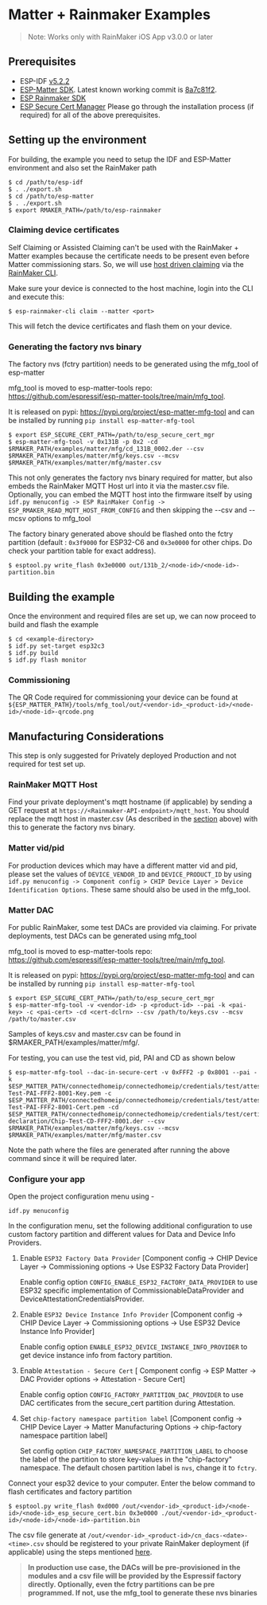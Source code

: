 # Matter + Rainmaker Examples

> Note: Works only with RainMaker iOS App v3.0.0 or later

## Prerequisites

- ESP-IDF [v5.2.2](https://github.com/espressif/esp-idf/releases/v5.2.2)
- [ESP-Matter SDK](https://github.com/espressif/esp-matter). Latest known working commit is [8a7c81f2](https://github.com/espressif/esp-matter/tree/8a7c81f28b8d787247d42b0992ae264555bec936).
- [ESP Rainmaker SDK](https://github.com/espressif/esp-rainmaker)
- [ESP Secure Cert Manager](https://github.com/espressif/esp_secure_cert_mgr)
Please go through the installation process (if required) for all of the above prerequisites.

## Setting up the environment
For building, the example you need to setup the IDF and ESP-Matter environment and also set the RainMaker path

```
$ cd /path/to/esp-idf
$ . ./export.sh
$ cd /path/to/esp-matter
$ . ./export.sh
$ export RMAKER_PATH=/path/to/esp-rainmaker
```

### Claiming device certificates

Self Claiming or Assisted Claiming can't be used with the RainMaker + Matter examples because the certificate needs to be present even before Matter commissioning stars.
So, we will use [host driven claiming](https://rainmaker.espressif.com/docs/claiming#host-driven-claiming) via the [RainMaker CLI](https://rainmaker.espressif.com/docs/cli-setup).

Make sure your device is connected to the host machine, login into the CLI and execute this:

```
$ esp-rainmaker-cli claim --matter <port>
```

This will fetch the device certificates and flash them on your device.

### Generating the factory nvs binary

The factory nvs (fctry partition) needs to be generated using the mfg_tool of esp-matter

mfg_tool is moved to esp-matter-tools repo: https://github.com/espressif/esp-matter-tools/tree/main/mfg_tool.

It is released on pypi: https://pypi.org/project/esp-matter-mfg-tool and can be installed by running `pip install esp-matter-mfg-tool`

```
$ export ESP_SECURE_CERT_PATH=/path/to/esp_secure_cert_mgr
$ esp-matter-mfg-tool -v 0x131B -p 0x2 -cd $RMAKER_PATH/examples/matter/mfg/cd_131B_0002.der --csv $RMAKER_PATH/examples/matter/mfg/keys.csv --mcsv $RMAKER_PATH/examples/matter/mfg/master.csv
```

This not only generates the factory nvs binary required for matter, but also embeds the RainMaker MQTT Host url into it via the master.csv file. Optionally, you can embed the MQTT host into the firmware itself by using `idf.py menuconfig -> ESP RainMaker Config -> ESP_RMAKER_READ_MQTT_HOST_FROM_CONFIG` and then skipping the --csv and --mcsv options to mfg_tool

The factory binary generated above should be flashed onto the fctry partition (default : `0x3f9000` for ESP32-C6 and `0x3e0000` for other chips. Do check your partition table for exact address).

```
$ esptool.py write_flash 0x3e0000 out/131b_2/<node-id>/<node-id>-partition.bin
```

## Building the example

Once the environment and required files are set up, we can now proceed to build and flash the example

```
$ cd <example-directory>
$ idf.py set-target esp32c3
$ idf.py build
$ idf.py flash monitor
```

### Commissioning
The QR Code required for commissioning your device can be found at `${ESP_MATTER_PATH}/tools/mfg_tool/out/<vendor-id>_<product-id>/<node-id>/<node-id>-qrcode.png`


## Manufacturing Considerations

This step is only suggested for Privately deployed Production and not required for test set up.

### RainMaker MQTT Host

Find your private deployment's mqtt hostname (if applicable) by sending a GET request at `https://<Rainmaker-API-endpoint>/mqtt_host`. You should replace the mqtt host in master.csv (As described in the [section](#generating-the-factory-nvs-binary) above) with this to generate the factory nvs binary.

### Matter vid/pid

For production devices which may have a different matter vid and pid, please set the values of `DEVICE_VENDOR_ID` and `DEVICE_PRODUCT_ID` by using `idf.py menuconfig -> Component config > CHIP Device Layer > Device Identification Options`. These same should also be used in the mfg_tool.

### Matter DAC

For public RainMaker, some test DACs are provided via claiming. For private deployments, test DACs can be generated using mfg_tool

mfg_tool is moved to esp-matter-tools repo: https://github.com/espressif/esp-matter-tools/tree/main/mfg_tool.

It is released on pypi: https://pypi.org/project/esp-matter-mfg-tool and can be installed by running `pip install esp-matter-mfg-tool`

```
$ export ESP_SECURE_CERT_PATH=/path/to/esp_secure_cert_mgr
$ esp-matter-mfg-tool -v <vendor-id> -p <product-id> --pai -k <pai-key> -c <pai-cert> -cd <cert-dclrn> --csv /path/to/keys.csv --mcsv /path/to/master.csv
```

Samples of keys.csv and master.csv can be found in $RMAKER_PATH/examples/matter/mfg/.


For testing, you can use the test vid, pid, PAI and CD as shown below

```
$ esp-matter-mfg-tool --dac-in-secure-cert -v 0xFFF2 -p 0x8001 --pai -k $ESP_MATTER_PATH/connectedhomeip/connectedhomeip/credentials/test/attestation/Chip-Test-PAI-FFF2-8001-Key.pem -c $ESP_MATTER_PATH/connectedhomeip/connectedhomeip/credentials/test/attestation/Chip-Test-PAI-FFF2-8001-Cert.pem -cd $ESP_MATTER_PATH/connectedhomeip/connectedhomeip/credentials/test/certification-declaration/Chip-Test-CD-FFF2-8001.der --csv $RMAKER_PATH/examples/matter/mfg/keys.csv --mcsv $RMAKER_PATH/examples/matter/mfg/master.csv
```

Note the path where the files are generated after running the above command since it will be required later.

### Configure your app
Open the project configuration menu using -

```
idf.py menuconfig
```
In the configuration menu, set the following additional configuration to use custom factory partition and different values for Data and Device Info Providers.

1. Enable `ESP32 Factory Data Provider` [Component config → CHIP Device Layer → Commissioning options → Use ESP32 Factory Data Provider]

    Enable config option `CONFIG_ENABLE_ESP32_FACTORY_DATA_PROVIDER`
    to use ESP32 specific implementation of CommissionableDataProvider and DeviceAttestationCredentialsProvider.

2. Enable `ESP32 Device Instance Info Provider` [Component config → CHIP Device Layer → Commissioning options → Use ESP32 Device Instance Info Provider]

    Enable config option `ENABLE_ESP32_DEVICE_INSTANCE_INFO_PROVIDER`
    to get device instance info from factory partition.

3. Enable `Attestation - Secure Cert` [ Component config → ESP Matter → DAC Provider options → Attestation - Secure Cert]

    Enable config option `CONFIG_FACTORY_PARTITION_DAC_PROVIDER` to use DAC certificates from the secure_cert partition during Attestation.

4. Set `chip-factory namespace partition label` [Component config → CHIP Device Layer → Matter Manufacturing Options → chip-factory namespace partition label]

    Set config option `CHIP_FACTORY_NAMESPACE_PARTITION_LABEL`
    to choose the label of the partition to store key-values in the "chip-factory" namespace. The default chosen partition label is `nvs`, change it to `fctry`.


Connect your esp32 device to your computer. Enter the below command to flash certificates and factory partition
```
$ esptool.py write_flash 0xd000 /out/<vendor-id>_<product-id>/<node-id>/<node-id>_esp_secure_cert.bin 0x3e0000 ./out/<vendor-id>_<product-id>/<node-id>/<node-id>-partition.bin
```

The csv file generate at `/out/<vendor-id>_<product-id>/cn_dacs-<date>-<time>.csv` should be registered to your private RainMaker deployment (if applicable) using the steps mentioned [here](https://github.com/espressif/esp-rainmaker-admin-cli#register-device-certificates).

> **In production use case, the DACs will be pre-provisioned in the modules and a csv file will be provided by the Espressif factory directly. Optionally, even the fctry partitions can be pre programmed. If not, use the mfg_tool to generate these nvs binaries**
